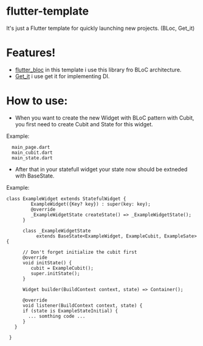 # flutter-template
It's just a Flutter template for quickly launching new projects. (BLoc, Get_it)

# Features!
- [flutter_bloc] in this template i use this library fro BLoC architecture.
- [Get_it] i use get it for implementing DI.

# How to use:
- When you want to create the new Widget with BLoC pattern with Cubit, you first need to create Cubit and State for this widget.

Example:
```
  main_page.dart
  main_cubit.dart
  main_state.dart
```
- After that in your statefull widget your state now should be extneded with BaseState.

Example: 
```
class ExampleWidget extends StatefulWidget {
         ExampleWidget({Key? key}) : super(key: key);
         @override
         _ExampleWidgetState createState() => _ExampleWidgetState();
      }

      class _ExampleWidgetState
           extends BaseState<ExampleWidget, ExampleCubit, ExampleSate> {
 
      // Don't forget initialize the cubit first
      @override
      void initState() {
         cubit = ExampleCubit();
         super.initState();
      }

      Widget builder(BuildContext context, state) => Container();
 
      @override
      void listener(BuildContext context, state) {
      if (state is ExampleStateInitial) {
        ... somthing code ...
      }
   }
 
 }
```

   [flutter_bloc]: <https://pub.dev/packages/flutter_bloc>
   [Get_it]: <https://pub.dev/packages/get_it>
